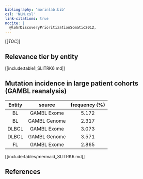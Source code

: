 ```yaml
---
bibliography: 'morinlab.bib'
csl: 'NLM.csl'
link-citations: true
nocite: |
  @lohrDiscoveryPrioritizationSomatic2012, 
---
```


[[_TOC_]]




## Relevance tier by entity

[[include:table1_SLITRK6.md]]


## Mutation incidence in large patient cohorts (GAMBL reanalysis)

|Entity|source |frequency (%)|
|:------:|:----:|:----:|
|BL|GAMBL Exome |5.172 |
|BL|GAMBL Genome |2.317 |
|DLBCL|GAMBL Exome |3.073 |
|DLBCL|GAMBL Genome |3.571 |
|FL|GAMBL Exome |2.865 |


[[include:tables/mermaid_SLITRK6.md]]

## References


